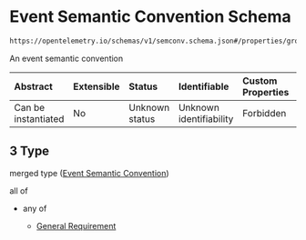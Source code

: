 # Event Semantic Convention Schema

```txt
https://opentelemetry.io/schemas/v1/semconv.schema.json#/properties/groups/items/anyOf/3
```

An event semantic convention

| Abstract            | Extensible | Status         | Identifiable            | Custom Properties | Additional Properties | Access Restrictions | Defined In                                                                           |
| :------------------ | :--------- | :------------- | :---------------------- | :---------------- | :-------------------- | :------------------ | :----------------------------------------------------------------------------------- |
| Can be instantiated | No         | Unknown status | Unknown identifiability | Forbidden         | Allowed               | none                | [semconv.schema.json\*](../../../schemas/semconv.schema.json "open original schema") |

## 3 Type

merged type ([Event Semantic Convention](../groups/semconv-properties-groups-semantic-convention-anyof-event-semantic-convention.md))

all of

* any of

  * [General Requirement](../event/semconv-opentelemetry-semantic-convention-schema-definitions-event-anyof-general-requirement.md "check type definition")

